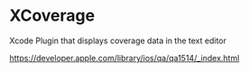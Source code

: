 # XCoverage
Xcode Plugin that displays coverage data in the text editor



https://developer.apple.com/library/ios/qa/qa1514/_index.html
